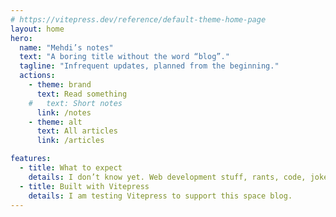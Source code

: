 ```yaml
---
# https://vitepress.dev/reference/default-theme-home-page
layout: home
hero:
  name: "Mehdi’s notes"
  text: "A boring title without the word “blog”."
  tagline: "Infrequent updates, planned from the beginning."
  actions:
    - theme: brand
      text: Read something
    #   text: Short notes
      link: /notes
    - theme: alt
      text: All articles
      link: /articles

features:
  - title: What to expect
    details: I don’t know yet. Web development stuff, rants, code, jokes.
  - title: Built with Vitepress
    details: I am testing Vitepress to support this space blog.
---
```


<!-- {{ recent.title }} -->
